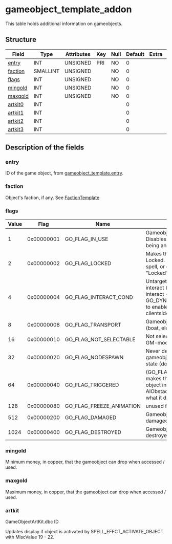 # gameobject\_template\_addon

This table holds additional information on gameobjects.

## Structure

| Field               | Type     | Attributes | Key | Null | Default | Extra | Comment |
| ------------------- | -------- | ---------- | --- | ---- | ------- | ----- | ------- |
| [entry](#entry)     | INT      | UNSIGNED   | PRI | NO   | 0       |       |         |
| [faction](#faction) | SMALLINT | UNSIGNED   |     | NO   | 0       |       |         |
| [flags](#flags)     | INT      | UNSIGNED   |     | NO   | 0       |       |         |
| [mingold](#mingold) | INT      | UNSIGNED   |     | NO   | 0       |       |         |
| [maxgold](#maxgold) | INT      | UNSIGNED   |     | NO   | 0       |       |         |
| [artkit0](#artkit)  | INT      |            |     |      | 0       |       |         |
| [artkit1](#artkit)  | INT      |            |     |      | 0       |       |         |
| [artkit2](#artkit)  | INT      |            |     |      | 0       |       |         |
| [artkit3](#artkit)  | INT      |            |     |      | 0       |       |         |

## Description of the fields

### entry

ID of the game object, from [gameobject\_template.entry](gameobject-template#entry).

### faction

Object's faction, if any. See [FactionTemplate](FactionTemplate)

### flags

| Value | Flag       | Name                        | Comment                                                                                                                  |
| ----- | ---------- | --------------------------- | ------------------------------------------------------------------------------------------------------------------------ |
| 1     | 0x00000001 | GO\_FLAG\_IN\_USE           | Gameobject in use - Disables interaction while being animated                                                            |
| 2     | 0x00000002 | GO\_FLAG\_LOCKED            | Makes the Gameobject Locked. Requires a key, spell, or event to be opened. "Locked" appears in tooltip                   |
| 4     | 0x00000004 | GO\_FLAG\_INTERACT\_COND    | Untargetable, cannot interact (condition to interact - requires GO_DYNFLAG_LO_ACTIVATE to enable interaction clientside) |
| 8     | 0x00000008 | GO\_FLAG\_TRANSPORT         | Gameobject can transport (boat, elevator, car)                                                                           |
| 16    | 0x00000010 | GO\_FLAG\_NOT\_SELECTABLE   | Not selectable (Not even in GM-mode)                                                                                     |
| 32    | 0x00000020 | GO\_FLAG\_NODESPAWN         | Never despawns. Typical for gameobjects with on/off state (doors for example)                                            |
| 64    | 0x00000040 | GO\_FLAG\_TRIGGERED         | (GO_FLAG_AI_OBSTACLE) makes the client register the object in something called AIObstacleMgr, unknown what it does       |
| 128   | 0x00000080 | GO\_FLAG\_FREEZE\_ANIMATION | unused from AzerothCore                                                                                                  |
| 512   | 0x00000200 | GO\_FLAG\_DAMAGED           | Gameobject has been siege damaged                                                                                        |
| 1024  | 0x00000400 | GO\_FLAG\_DESTROYED         | Gameobject has been destroyed                                                                                            |

### mingold

Minimum money, in copper, that the gameobject can drop when accessed / used.

### maxgold

Maximum money, in copper, that the gameobject can drop when accessed / used.

### artkit

GameObjectArtKit.dbc ID

Updates display if object is activated by SPELL_EFFCT_ACTIVATE_OBJECT with MiscValue 19 - 22.
